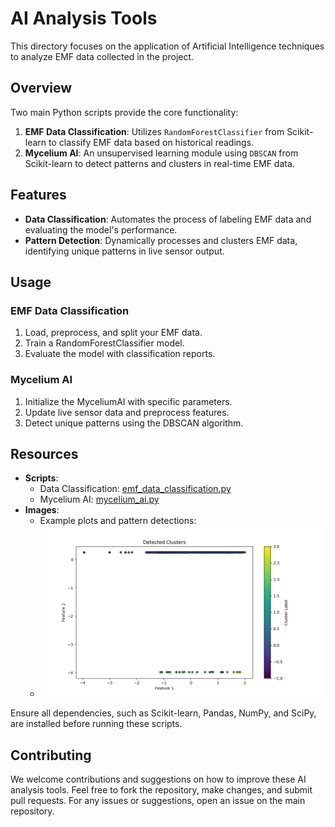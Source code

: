
# AI Analysis Tools

This directory focuses on the application of Artificial Intelligence techniques to analyze EMF data collected in the project.

## Overview

Two main Python scripts provide the core functionality:

1. **EMF Data Classification**: Utilizes `RandomForestClassifier` from Scikit-learn to classify EMF data based on historical readings.
2. **Mycelium AI**: An unsupervised learning module using `DBSCAN` from Scikit-learn to detect patterns and clusters in real-time EMF data.

## Features

- **Data Classification**: Automates the process of labeling EMF data and evaluating the model's performance.
- **Pattern Detection**: Dynamically processes and clusters EMF data, identifying unique patterns in live sensor output.

## Usage

### EMF Data Classification

1. Load, preprocess, and split your EMF data.
2. Train a RandomForestClassifier model.
3. Evaluate the model with classification reports.

### Mycelium AI

1. Initialize the MyceliumAI with specific parameters.
2. Update live sensor data and preprocess features.
3. Detect unique patterns using the DBSCAN algorithm.

## Resources

- **Scripts**:
  - Data Classification: [emf_data_classification.py](../data_collection/scripts/aiTrain.py)
  - Mycelium AI: [mycelium_ai.py](../data_collection/scripts/mycelium_ai.py)
- **Images**:
  - Example plots and pattern detections:
  - ![Clusters Detected](../data_collection/images/ai_clusters.png)

Ensure all dependencies, such as Scikit-learn, Pandas, NumPy, and SciPy, are installed before running these scripts.

## Contributing

We welcome contributions and suggestions on how to improve these AI analysis tools. Feel free to fork the repository, make changes, and submit pull requests. For any issues or suggestions, open an issue on the main repository.


